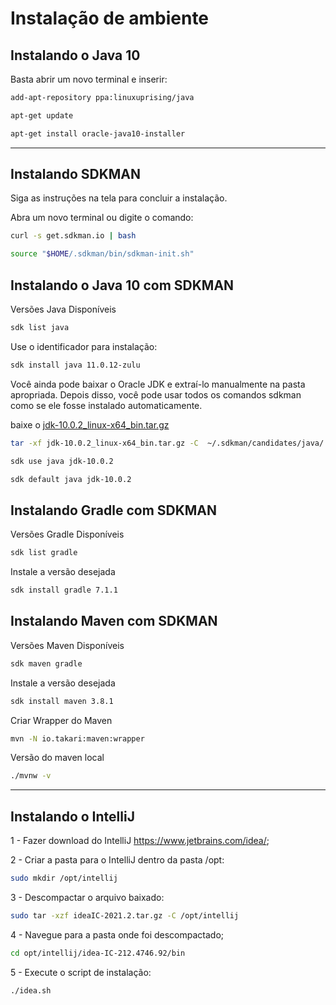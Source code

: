 # Instalação de ambiente

## Instalando o Java 10

Basta abrir um novo terminal e inserir:

```bash
add-apt-repository ppa:linuxuprising/java
```

```bash
apt-get update
```

```bash
apt-get install oracle-java10-installer
```

---

## Instalando SDKMAN

Siga as instruções na tela para concluir a instalação.

Abra um novo terminal ou digite o comando:

```bash
curl -s get.sdkman.io | bash
```

```bash
source "$HOME/.sdkman/bin/sdkman-init.sh"
```

## Instalando o Java 10 com SDKMAN

Versões Java Disponíveis

```bash
sdk list java
```

Use o identificador para instalação:

```bash
sdk install java 11.0.12-zulu
```

Você ainda pode baixar o Oracle JDK e extraí-lo manualmente na pasta apropriada. Depois disso, você pode usar todos os comandos sdkman como se ele fosse instalado automaticamente.

baixe o [jdk-10.0.2_linux-x64_bin.tar.gz](https://www.oracle.com/br/java/technologies/java-archive-javase10-downloads.html#license-lightbox)

```bash
tar -xf jdk-10.0.2_linux-x64_bin.tar.gz -C  ~/.sdkman/candidates/java/
```

```bash
sdk use java jdk-10.0.2 
```

```bash
sdk default java jdk-10.0.2 
```

## Instalando Gradle com SDKMAN

Versões Gradle Disponíveis

```bash
sdk list gradle
```

Instale a versão desejada

```bash
sdk install gradle 7.1.1
```

## Instalando Maven com SDKMAN

Versões Maven Disponíveis

```bash
sdk maven gradle
```

Instale a versão desejada

```bash
sdk install maven 3.8.1 
```

Criar Wrapper do Maven

```bash
mvn -N io.takari:maven:wrapper
```

Versão do maven local

```bash
./mvnw -v
```

---

## Instalando o IntelliJ

1 - Fazer download do IntelliJ https://www.jetbrains.com/idea/;

2 - Criar a pasta para o IntelliJ dentro da pasta /opt:

```bash
sudo mkdir /opt/intellij
```

3 - Descompactar o arquivo baixado:

```bash
sudo tar -xzf ideaIC-2021.2.tar.gz -C /opt/intellij
```

4 - Navegue para a pasta onde foi descompactado;

```bash
cd opt/intellij/idea-IC-212.4746.92/bin
```

5 - Execute o script de instalação:

```bash
./idea.sh
```

